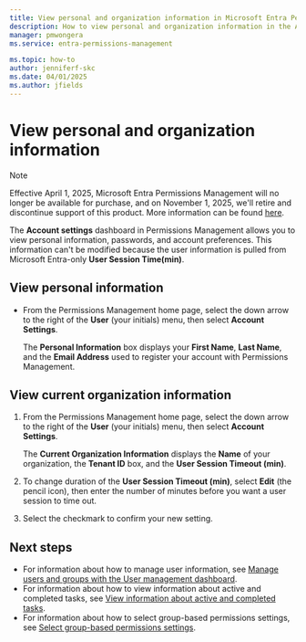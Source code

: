 ```yaml
---
title: View personal and organization information in Microsoft Entra Permissions Management
description: How to view personal and organization information in the Account settings dashboard in Microsoft Entra Permissions Management.
manager: pmwongera
ms.service: entra-permissions-management 

ms.topic: how-to
author: jenniferf-skc
ms.date: 04/01/2025
ms.author: jfields
---
```


# View personal and organization information

> [!NOTE]
> Effective April 1, 2025, Microsoft Entra Permissions Management will no longer be available for purchase, and on November 1, 2025, we'll retire and discontinue support of this product. More information can be found [here](https://aka.ms/MEPMretire).

The **Account settings** dashboard in Permissions Management allows you to view personal information, passwords, and account preferences.
This information can't be modified because the user information is pulled from Microsoft Entra-only **User Session Time(min)**.

## View personal information

- From the Permissions Management home page, select the down arrow to the right of the **User** (your initials) menu, then select **Account Settings**.

    The **Personal Information** box displays your **First Name**, **Last Name**, and the **Email Address** used to register your account with Permissions Management.

## View current organization information

1. From the Permissions Management home page, select the down arrow to the right of the **User** (your initials) menu, then select **Account Settings**.

    The **Current Organization Information** displays the **Name** of your organization, the **Tenant ID** box, and the **User Session Timeout (min)**.

1. To change duration of the **User Session Timeout (min)**, select **Edit** (the pencil icon), then enter the number of minutes before you want a user session to time out.
1. Select the checkmark to confirm your new setting.


## Next steps

- For information about how to manage user information, see [Manage users and groups with the User management dashboard](ui-user-management.md).
- For information about how to view information about active and completed tasks, see [View information about active and completed tasks](ui-tasks.md).
- For information about how to select group-based permissions settings, see [Select group-based permissions settings](how-to-create-group-based-permissions.md).
